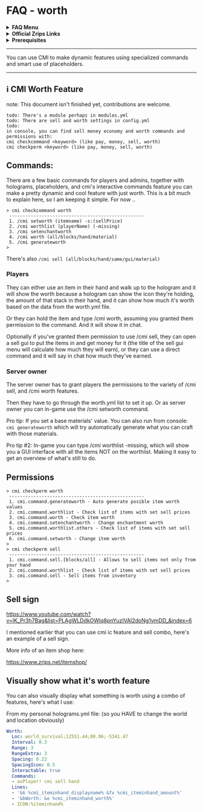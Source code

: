 # FAQ - worth

<topMenu>
<details>
    <summary><strong>FAQ Menu</strong></summary>
    <p>
     • <a href="https://faq.cmi.support/bungee">CMI and Bungeecord info-</a>, 
     • <a href="https://faq.cmi.support/chance">Chance example</a>, 
     • <a href="https://faq.cmi.support/chat">CMI Chat manager</a>, 
     • <a href="https://faq.cmi.support/format">Chat format info</a>, 
     • <a href="https://faq.cmi.support/chatfilter">Chat filter</a>, 
     • <a href="https://faq.cmi.support/chatrooms">Chat rooms</a>, 
     • <a href="https://faq.cmi.support/commands">CMI Commands info</a>, 
     • <a href="https://faq.cmi.support/joinleave">Custom Join and Leave</a>, 
     • <a href="https://faq.cmi.support/economy">CMI Economy manager</a>, 
     • <a href="https://faq.cmi.support/eventcommands">Event commands</a>, 
     • <a href="https://faq.cmi.support/ext-cmds">Extending commands</a>, 
     • <a href="https://faq.cmi.support/gettingstarted">Getting started with CMI</a>, 
     • <a href="https://faq.cmi.support/glow">Glow info</a>, 
     • <a href="https://faq.cmi.support/help">Create custom /help</a>, 
     • <a href="https://faq.cmi.support/hexcolors">CMI Hex colors</a>, 
     • <a href="https://faq.cmi.support/import">Importing data into CMI</a>, 
     • <a href="https://faq.cmi.support/library">CMILib library info</a>, 
     • <a href="https://faq.cmi.support/locale">Customizing CMI Locale</a>, 
     • <a href="https://faq.cmi.support/prefix">CMI Chat with LuckPerms prefix</a>, 
     • <a href="https://faq.cmi.support/migrate">Migrate to MySQL database</a>, 
     • <a href="https://faq.cmi.support/mode-stuck">Player stuck in Mode?</a>, 
     • <a href="https://faq.cmi.support/moderation">User-moderation info</a>, 
     • <a href="https://faq.cmi.support/more-msg-cmds">More message commands</a>, 
     • <a href="https://faq.cmi.support/motd">MOTD</a>, 
     • <a href="https://faq.cmi.support/params">Parameters explained</a>, 
     • <a href="https://faq.cmi.support/ranks">Ranks info</a>, 
     • <a href="https://faq.cmi.support/rules">Create custom /rules</a>, 
     • <a href="https://faq.cmi.support/running">Running CMI</a>, 
     • <a href="https://faq.cmi.support/safety">Safety tips</a>, 
     • <a href="https://faq.cmi.support/specialized">Specialized commands info</a>, 
     • <a href="https://faq.cmi.support/toggle">Toggle example</a>, 
     • <a href="https://faq.cmi.support/trash">Trash example</a>, 
     • <a href="https://faq.cmi.support/votes">CMI Vote manager</a>,
     • <a href="https://faq.cmi.support/worth">Worth info</a>.
    </p>
</details>

<details>
    <summary><strong>Official Zrips Links</strong></summary>
    <ul>
        <li><a href="https://zrips.net/">Zrips Website</a>
         <pre>https://www.zrips.net/<br>The official website, wiki/documentation/information</pre></li>
        <li><a href="https://discord.gg/dDMamN4">Zrips Discord</a>
         <pre>https://discord.gg/dDMamN4<br>The official Discord community server with member-driven support</pre></li>
        <li><a href="https://github.com/Zrips/">Zrips Github</a>
         <pre>https://github.com/Zrips<br>The place for bug reports and feature suggestions</pre></li>
    </ul>
</details>

<details>
    <summary><strong>Prerequisites</strong></summary>
    <ul>
        <li><a href="https://www.spigotmc.org/resources/3742/">Buy and Download CMI</a> (premium plugin)
         <pre>https://www.spigotmc.org/resources/3742/<br>Get the CMI plugin if you haven't already, and then Install it on all your servers</pre></li>
        <li><a href="https://www.spigotmc.org/resources/87610/">Also Download CMILib</a> (free library) (<a href="https://github.com/mrfdev/CMI/edit/master/Resources/FAQ/cmi-library.md">more info</a>)
         <pre>https://www.spigotmc.org/resources/87610/<br>All Zrips plugins require the CMILib .jar file. Get it and also put it on all your servers.</pre></li>
        <li>All my FAQ pages have been written for Spigot / Paper 1.19 and CMI 9.2.x or newer.</li>
        <li>The mrfdev github page is not an official resource, we're building up our knowledge base as a courtesy.</li>
        <li>I am an admin on the Zrips Discord, this does not mean what I share on here is official.</li>
    </ul>
</details>
</topMenu>

---

You can use CMI to make dynamic features using specialized commands and smart use of placeholders.

---

## <g-emoji class="g-emoji" alias="information_source" fallback-src="https://github.githubassets.com/images/icons/emoji/unicode/2139.png">ℹ️</g-emoji> CMI Worth Feature

note: This document isn't finished yet, contributions are welcome.

```
todo: There's a module perhaps in modules.yml
todo: There are sell and worth settings in config.yml
todo:
in console, you can find sell money economy and worth commands and permissions with:
cmi checkcommand <keyword> (like pay, money, sell, worth)
cmi checkperm <keyword> (like pay, money, sell, worth)
```

## Commands:

There are a few basic commands for players and admins, together with holograms, placeholders, and cmi's interactive commands feature you can make a pretty dynamic and cool feature with just worth. This is a bit much to explain here, so I am keeping it simple. For now .. 

```
> cmi checkcommand worth
 --------------------------------------------------
 1. /cmi setworth (itemname) -s:(sellPrice)
 2. /cmi worthlist (playerName) (-missing)
 3. /cmi setenchantworth
 4. /cmi worth (all/blocks/hand/material)
 5. /cmi generateworth
>
```
There's also `/cmi sell (all/blocks/hand/same/gui/material)`

### Players

They can either use an item in their hand and walk up to the hologram and it will show the worth because a hologram can show the icon they're holding, the amount of that stack in their hand, and it can show how much it's worth based on the data from the worth.yml file.

Or they can hold the item and type /cmi worth, assuming you granted them permission to the command. And it will show it in chat. 

Optionally if you've granted them permission to use /cmi sell, they can open a sell gui to put the items in and get money for it (the title of the sell gui menu will calculate how much they will earn), or they can use a direct command and it will say in chat how much they've earned.

### Server owner

The server owner has to grant players the permissions to the variety of /cmi sell, and /cmi worth features. 

Then they have to go through the worth.yml list to set it up. Or as server owner you can in-game use the /cmi setworth command.

Pro tip: If you set a base materials' value. You can also run from console: `cmi generateworth` which will try automatically generate what you can craft with those materials. 

Pro tip #2: In-game you can type /cmi worthlist -missing, which will show you a GUI interface with all the items NOT on the worthlist. Making it easy to get an overview of what's still to do.

## Permissions

```
> cmi checkperm worth
 --------------------------------------------------
 1. cmi.command.generateworth - Auto generate posible item worth values
 2. cmi.command.worthlist - Check list of items with set sell prices
 3. cmi.command.worth - Check item worth
 4. cmi.command.setenchantworth - Change enchantment worth
 5. cmi.command.worthlist.others - Check list of items with set sell prices
 6. cmi.command.setworth - Change item worth
>
> cmi checkperm sell
 --------------------------------------------------
 1. cmi.command.sell.[blocks/all] - Allows to sell items not only from your hand
 2. cmi.command.worthlist - Check list of items with set sell prices
 3. cmi.command.sell - Sell items from inventory
>
```

## Sell sign

https://www.youtube.com/watch?v=lK_Pr3h7Bag&list=PLAgWLDdkOWlq8pnYuzIVAl2doNg1vmDD_&index=6

I mentioned earlier that you can use cmi ic feature and sell combo, here's an example of a sell sign.

More info of an item shop here:

https://www.zrips.net/itemshop/

## Visually show what it's worth feature

You can also visually display what something is worth using a combo of features, here's what I use:

From my personal holograms.yml file: (so you HAVE to change the world and location obviously)
```yaml
Worth:
  Loc: world_survival;12551.44;80.06;-5341.47
  Interval: 0.3
  Range: 3
  RangeExtra: 3
  Spacing: 0.22
  SpacingIcon: 0.5
  Interactable: true
  Commands:
  - asPlayer! cmi sell hand
  Lines:
  - '&6 %cmi_iteminhand_displayname% &fx %cmi_iteminhand_amount%'
  - '&bWorth: &e %cmi_iteminhand_worth%'
  - ICON:%iteminhand%
  ```
